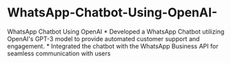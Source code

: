 # WhatsApp-Chatbot-Using-OpenAI-
WhatsApp Chatbot Using OpenAI * Developed a WhatsApp Chatbot utilizing OpenAI's GPT-3 model to provide automated customer support and engagement. * Integrated the chatbot with the WhatsApp Business API for seamless communication with users
